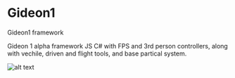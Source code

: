 # Gideon1
Gideon1 framework

Gideon 1 alpha framework JS C# with FPS and 3rd person controllers, along with vechile, driven and flight tools, and base partical system.

![alt text](https://github.com/aliencybercoat/Gideon1/gideon1.jpg)
